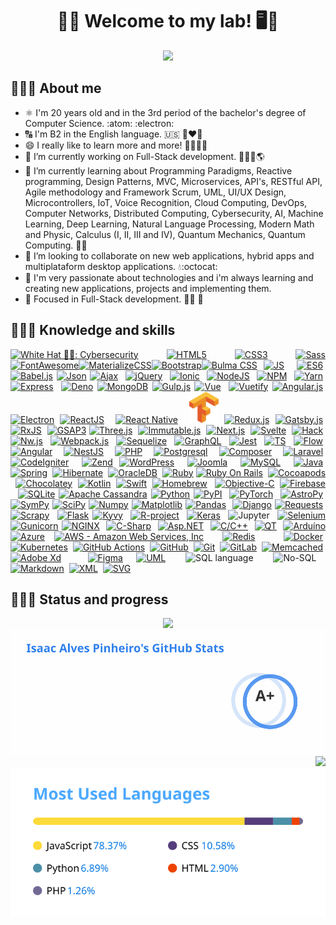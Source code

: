 <h1 align="center">🥽🥼 Welcome to my lab! 🖥️🧪</h1>
<!-- I created my README.md using Markdown & HTML5-->
<div align="center"><a href="https://www.linkedin.com/in/isaac-alves-pinheiro-012324198/"><img src="https://i.pinimg.com/originals/9f/c2/12/9fc2126eec2c0a3876e3f2097af9b983.gif" /></a></div>


## 👨🏾‍🔬 About me

<ul>
 <li>⚛️ I'm 20 years old and in the 3rd period of the bachelor's degree of Computer Science. :atom: :electron:</li>
 <li>🔠 I'm B2 in the English language. 🇺🇸 💙❤️️🤍</li>
 <li>😄 I really like to learn more and more! 🐱‍💻🐱‍👤</li>
 <li>🔭 I’m currently working on Full-Stack development. 👨🏾‍🚀🌎</li>
 <li>🌱 I’m currently learning about Programming Paradigms, Reactive programming, Design Patterns, MVC, Microservices, API's, RESTful API, Agile methodology and Framework Scrum, UML, UI/UX Design, Microcontrollers, IoT, Voice Recognition, Cloud Computing, DevOps, Computer Networks, Distributed Computing, Cybersecurity, AI, Machine Learning, Deep Learning, Natural Language Processing, Modern Math and Physic, Calculus (I, II, III and IV), Quantum Mechanics, Quantum Computing. 🌱🌲</li>
 <li>👯 I’m looking to collaborate on new web applications, hybrid apps and multiplataform desktop applications. 💧:octocat:</li>
 <li>💜 I'm very passionate about technologies and i'm always learning and creating new applications, projects and implementing them.</li>
 <li>🎯 Focused in Full-Stack development. 🐱‍🚀 🚀</li>
</ul>

## 👨🏾‍💻 Knowledge and skills
<!--The same height for everybody-->
<div align="justify">
<a href="https://solyd.com.br/treinamentos/introducao-ao-hacking-e-pentest/"><img src="https://www.lovegroveconsulting.com/wp-content/uploads/2017/08/white-hat-seo.png" height="50" title="White Hat 🕴🏾: Cybersecurity"/></a>&nbsp; <a href="https://www.w3schools.com/html/"><img src="https://cdn.worldvectorlogo.com/logos/html-5.svg" height="57" alt="HTML5" title="HTML5" target="_blank"></a>&nbsp; <a href="https://www.w3schools.com/css/"><img src="https://cdn.worldvectorlogo.com/logos/css-3.svg" height="57" alt="CSS3" title="CSS3"></a>&nbsp; <a href="https://sass-lang.com/"><img src="https://codybonney.com/images/1x1/tags/400x400/sass.png" height="60" alt="Sass" title="Sass"></a> <a href="https://fontawesome.com/"><img src="https://seeklogo.com/images/F/font-awesome-logo-3010FE2434-seeklogo.com.png" height="50" title="FontAwesome"/></a><a href="https://materializecss.com/"><img src="https://fiverr-res.cloudinary.com/images/t_main1,q_auto,f_auto,q_auto,f_auto/gigs/95329556/original/a7778278cacacde7c64ef441504428c71c840743/make-a-custom-materialize-template-for-you.png" height="50" alt="MaterializeCSS" title="Materialize CSS"></a><a href="https://getbootstrap.com/"><img src="https://cdn.worldvectorlogo.com/logos/bootstrap-5-1.svg" height="55" alt="Bootstrap" title="Bootstrap 5"></a><a href="https://bulma.io/"><img src="https://39ntbr6g.media.zestyio.com/bulma-logo.f1cb27a519bdb5b6ed34049a5b86e317.png" height="50" alt="Bulma CSS" title="Bulma CSS"></a> <a href="https://www.w3schools.com/js/"><img src="https://cdn.worldvectorlogo.com/logos/logo-javascript.svg" height="50" alt="JS" title="JavaScript (JS)"></a> &nbsp;<a href="https://www.w3schools.com/js/js_es6.asp"><img src="https://codereviewvideos.com/blog/wp-content/uploads/2016/04/es6-logo-483x510.png" height="50" alt="ES6" title="EcmaScript6 (ES6)"></a>&nbsp; <a href="https://babeljs.io/"><img src="https://cdn.worldvectorlogo.com/logos/babel-10.svg" height="50" alt="Babel.js" title="Babel.js"></a> <a href="https://www.w3schools.com/js/js_json_intro.asp"><img src="https://upload.wikimedia.org/wikipedia/commons/thumb/c/c9/JSON_vector_logo.svg/1200px-JSON_vector_logo.svg.png" height="50" alt="Json" title="JSON"></a>&nbsp;<a href="https://www.w3schools.com/js/js_ajax_intro.asp"><img src="https://upload.wikimedia.org/wikipedia/commons/thumb/a/a1/AJAX_logo_by_gengns.svg/1280px-AJAX_logo_by_gengns.svg.png" height="50" alt="Ajax" title="AJAX"></a>&nbsp; <a href="https://jquery.com/"><img src="https://miro.medium.com/max/800/0*g3ns8QALNBBH7CBA." height="50" alt="jQuery" title="jQuery"></a>&nbsp; <a href="https://ionicframework.com/"><img src="https://ionicframework.com/blog/wp-content/uploads/2015/05/cropped-logo.png" height="50" alt="Ionic" title="Ionic"></a>&nbsp; <a href="https://nodejs.org/en/"><img src="https://munix.dk/sites/default/files/styles/medium/public/nodejs-logo.png?itok=zPBwhso8" height="50" alt="NodeJS" title="Node.js"/></a>&nbsp; <a href="https://www.npmjs.com/"><img src="https://upload.wikimedia.org/wikipedia/commons/thumb/d/db/Npm-logo.svg/1200px-Npm-logo.svg.png" height="50" alt="NPM" title="NPM"/></a>&nbsp; <a href="https://yarnpkg.com/"><img src="https://miro.medium.com/max/9624/1*m6zlwvyKm9BPeFQCKvGQEQ.png" height="50" alt="Yarn" title="Yarn"/></a>&nbsp; <a href="https://expressjs.com/pt-br/"><img src="https://code-plum.dev/img/skills/express.svg" height="50" alt="Express" title="Express"/></a>&nbsp; <a href="https://deno.land/"><img src="https://upload.wikimedia.org/wikipedia/commons/7/75/Dino_in_the_Rain.png" height="50" alt="Deno" title="Deno"/></a> <a href="https://www.mongodb.com/"><img src="https://dashboard.absam.io/img/mongo_db.png" height="50" alt="MongoDB" title="MongoDB"/></a> <a href="https://gulpjs.com/"><img src="https://encrypted-tbn0.gstatic.com/images?q=tbn%3AANd9GcQXZ_xc47K571jSulioWWmnlCnPLckkAyhKqA&usqp=CAU" height="58" alt="Gulp.js" title="Gulp.js"/></a> <a href="https://vuejs.org/"><img src="https://upload.wikimedia.org/wikipedia/commons/thumb/9/95/Vue.js_Logo_2.svg/1184px-Vue.js_Logo_2.svg.png" height="50" alt="Vue" title="Vue.js"/></a>&nbsp; <a href="https://vuetifyjs.com/en/"><img src="https://miro.medium.com/max/420/1*Cm3EvyCMv4jr3Vnz93cxdg.png" height="50" alt="Vuetify" title="Vuetify"/></a>&nbsp;<a href="https://angularjs.org/"><img src="https://img.portalgsti.com.br/9YEHBE1HnJlTShyyT-OmbFHD_7Q=/200x200/https://www.portalgsti.com.br/media/uploads/community/2016/04/25/angularjs.png" height="55" alt="Angular.js" title="Angular.js 8"/></a>&nbsp;<a href="https://www.electronjs.org/"><img src="https://upload.wikimedia.org/wikipedia/commons/thumb/9/91/Electron_Software_Framework_Logo.svg/1024px-Electron_Software_Framework_Logo.svg.png" height="50" alt="Electron" title="Electron.js"/></a>&nbsp;<a href="https://pt-br.reactjs.org/"><img src="https://encrypted-tbn0.gstatic.com/images?q=tbn%3AANd9GcTLAgww5mYZA_wf-aw5sSIww98KhfSfmRx6Kw&usqp=CAU" height="50" alt="ReactJS" title="React.js"/></a>&nbsp; <a href="https://reactnative.dev/"><img src="https://cdn.iconscout.com/icon/free/png-512/react-1-282599.png" height="50" title="React Native"/></a>&nbsp;&nbsp;<a href="https://www.tensorflow.org/?hl=pt-br"><img src="https://raw.githubusercontent.com/inquid/yii2-tensorflow-js/master/Tensorflow_logo.svg.png" height="50" title="Tensorflow.js"/></a> <a href="https://redux.js.org/"><img src="https://miro.medium.com/max/2800/0*U2DmhXYumRyXH6X1.png" height="50" title="Redux.js"/></a> <a href="https://www.gatsbyjs.com/"><img src="https://d33wubrfki0l68.cloudfront.net/3043815abc12ed4628bceeabb1a571459a777f84/5f19e/static/f422e4992c3482dce03f913e7da91751/e17e5/gatsby-png.png" height="50" title="Gatsby.js"/></a>&nbsp; <a href="https://www.learnrxjs.io/"><img src="https://bognarjunior.files.wordpress.com/2018/09/rxjs.png" height="50" title="RxJS"/></a>&nbsp; <a href="https://greensock.com/gsap/"><img src="https://encrypted-tbn0.gstatic.com/images?q=tbn%3AANd9GcQvISKDwZO9pID1YEHGSOGzSNu61BAw8LtFSQ&usqp=CAU" height="52" title="GSAP3"/></a> <a href="https://threejs.org/"><img src="https://ingenuitysoftwarelabs.com/wp-content/uploads/2020/01/three-js-logo.png" height="70" title="Three.js"/></a>&nbsp; <a href="https://immutable-js.github.io/immutable-js/"><img src="https://avatars2.githubusercontent.com/u/46405934?s=200&v=4" height="50" title="Immutable.js"/></a>&nbsp; <a href="https://nextjs.org/"><img src="https://nextjs.org/static/favicon/safari-pinned-tab.svg" height="50" title="Next.js"/></a>&nbsp; <a href="https://svelte.dev/"><img src="https://upload.wikimedia.org/wikipedia/commons/thumb/1/1b/Svelte_Logo.svg/499px-Svelte_Logo.svg.png" height="50" title="Svelte"/></a>&nbsp; <a href=""><img src="https://upload.wikimedia.org/wikipedia/commons/thumb/a/a7/Hack_%28programming_language%29_logo.svg/1200px-Hack_%28programming_language%29_logo.svg.png" height="50" title="Hack"/></a>&nbsp; <a href="https://nwjs.io/"><img src="https://nwjs.io/img/logo.png" height="50" title="Nw.js"/></a>&nbsp; <a href="https://webpack.js.org/"><img src="https://seeklogo.com/images/W/webpack-logo-9E66EE203A-seeklogo.com.png" height="50" title="Webpack.js"/></a>&nbsp; <a href="https://sequelize.org/"><img src="https://miro.medium.com/max/250/1*-6qHuOwJfWtkFkymMovJFQ.png" height="50" title="Sequelize"/></a>&nbsp; <a href="https://graphql.org/"><img src="https://upload.wikimedia.org/wikipedia/commons/thumb/1/17/GraphQL_Logo.svg/768px-GraphQL_Logo.svg.png" height="57" title="GraphQL"/></a>&nbsp; <a href="https://jestjs.io/"><img src="https://cdn.freebiesupply.com/logos/large/2x/jest-logo-svg-vector.svg" height="50" title="Jest"/></a>&nbsp; <a href="https://www.typescriptlang.org/"><img src="https://gulpjs.com/img/typescript.png" height="50" alt="TS" title="TypeScript (TS)"></a>&nbsp; <a href="https://www.flow.org/"><img src="https://www.pinclipart.com/picdir/big/126-1264324_flow-js-logo-svg-clipart.png" height="50" alt="Flow" title="Flow"></a>&nbsp; <a href=""><img src="https://cdn.freebiesupply.com/logos/large/2x/angular-icon-1-logo-png-transparent.png" height="50" alt="Angular" title="Angular"/></a>&nbsp; <a href="https://nestjs.com/"><img src="https://seeklogo.com/images/N/nestjs-logo-09342F76C0-seeklogo.com.png" height="50" alt="NestJS" title="NestJS"/></a>&nbsp; <a href="https://www.php.net/" target="_Blank"><img src="https://upload.wikimedia.org/wikipedia/commons/thumb/3/31/Webysther_20160423_-_Elephpant.svg/2000px-Webysther_20160423_-_Elephpant.svg.png" height="50" alt="PHP" title="PHP 7"></a>&nbsp; <a href="https://www.postgresql.org/"><img src="https://cdn.iconscout.com/icon/free/png-512/postgresql-226047.png" height="50" alt="Postgresql" title="PostgreSQL database"></a>&nbsp; <a href="https://getcomposer.org/"><img src="https://cdn.freebiesupply.com/logos/large/2x/composer-logo-png-transparent.png" height="65" alt="Composer" title="Composer"></a>&nbsp; <a href="https://laravel.com/"><img src="https://upload.wikimedia.org/wikipedia/commons/thumb/9/9a/Laravel.svg/738px-Laravel.svg.png" height="50" alt="Laravel" title="Laravel"></a>&nbsp;<a href="https://codeigniter.com/"><img src="https://www.agenciastaff.com.br/images/site/codeigniter.png" height="50" alt="CodeIgniter" title="CodeIgniter"></a>&nbsp; <a href="https://framework.zend.com/"><img src="https://upload.wikimedia.org/wikipedia/commons/thumb/e/ea/Zend-framework.svg/1280px-Zend-framework.svg.png" height="50" alt="Zend" title="Zend"/></a> <a href="https://br.wordpress.org/"><img src="https://upload.wikimedia.org/wikipedia/commons/thumb/9/98/WordPress_blue_logo.svg/1024px-WordPress_blue_logo.svg.png" height="50" alt="WordPress" title="WordPress"></a>&nbsp; <a href="https://www.joomla.org/"><img src="https://speedinx.com.br/wp-content/uploads/2020/03/joomla-dedicado.png" height="50" alt="Joomla" title="Joomla"></a>&nbsp; <a href="https://www.mysql.com/"><img src="https://s.glbimg.com/po/tt/f/original/2012/04/17/mysql-logos.gif" height="50" alt="MySQL" title="MySQL database"></a>&nbsp; <a href=""><img src="https://cdn.worldvectorlogo.com/logos/jee-3.svg" height="50" alt="Java" title="Java"/></a>&nbsp; <a href="https://spring.io/"><img src="https://cdn.freebiesupply.com/logos/large/2x/spring-3-logo-png-transparent.png" height="50" alt="Spring" title="Spring"></a>&nbsp; <a href="https://hibernate.org/"><img src="https://img2.pngio.com/hibernate-logo-png-transparent-svg-vector-freebie-supply-hibernate-png-2400_2503.png" height="50" alt="Hibernate" title="Hibernate"></a>&nbsp; <a href="https://www.oracle.com/br/index.html"><img src="https://avatars2.githubusercontent.com/u/42632225?s=280&v=4" height="50" alt="OracleDB" title="OracleDB"></a>&nbsp;&nbsp;<a href="https://www.ruby-lang.org/pt/"><img src="https://images.vexels.com/media/users/3/166485/isolated/preview/d4061b653e6ba02ad0afdc79e0315a25---cone-da-linguagem-de-programa----o-ruby-by-vexels.png" height="50" alt="Ruby" title="Ruby"></a> <a href="https://rubyonrails.org/"><img src="https://upload.wikimedia.org/wikipedia/commons/thumb/6/62/Ruby_On_Rails_Logo.svg/411px-Ruby_On_Rails_Logo.svg.png" height="50" title="Ruby On Rails"/></a>&nbsp; <a href="https://cocoapods.org/"><img src="https://avatars1.githubusercontent.com/u/1189714?s=400&v=4" height="50" alt="Cocoapods" title="Cocoapods"></a>&nbsp; <a href="https://chocolatey.org/"><img src="https://chocolatey.org/content/images/logo_square.svg" height="50" alt="Chocolatey" title="Chocolatey"></a>&nbsp; <a href="https://kotlinlang.org/"><img src="https://miro.medium.com/max/405/1*rM5eV-GbkiHgpD3MV-H6Hg.png" height="50" alt="Kotlin" title="Kotlin"></a>&nbsp; <a href="https://www.apple.com/br/swift/"><img src="https://cdn.worldvectorlogo.com/logos/swift-15.svg" height="50" alt="Swift" title="Swift"/></a>&nbsp; <a href="https://brew.sh/index_pt-br"><img src="https://upload.wikimedia.org/wikipedia/commons/thumb/9/95/Homebrew_logo.svg/1200px-Homebrew_logo.svg.png" height="55" alt="Homebrew" title="Homebrew"></a>&nbsp;&nbsp; <a href="https://developer.apple.com/library/archive/documentation/Cocoa/Conceptual/ProgrammingWithObjectiveC/Introduction/Introduction.html"><img src="https://cdn.worldvectorlogo.com/logos/apple-black.svg" height="50" alt="Objective-C" title="Objective-C"></a>&nbsp; <a href="https://firebase.google.com/?hl=pt-br&gclid=Cj0KCQjwwOz6BRCgARIsAKEG4FVB_qnlkqvQ3ziad8ypbNQBcpBIcvgdcGTBNw0HQIC6ONwLA3KuTj8aApaUEALw_wcB"><img src="https://firebase.google.com/downloads/brand-guidelines/PNG/logo-logomark.png?hl=pt-br" height="50" alt="Firebase" title="Firebase database"></a>&nbsp; <a href="https://www.sqlite.org/index.html"><img src="https://upload.wikimedia.org/wikipedia/commons/thumb/9/97/Sqlite-square-icon.svg/1200px-Sqlite-square-icon.svg.png" height="50" alt="SQLite" title="SQLite database"></a> <a href="https://cassandra.apache.org/"><img src="https://upload.wikimedia.org/wikipedia/commons/thumb/5/5e/Cassandra_logo.svg/1200px-Cassandra_logo.svg.png" height="50" alt="Apache Cassandra" title="Apache Cassandra"></a>&nbsp;<a href="https://www.python.org/"><img src="https://engineering.fb.com/wp-content/uploads/2016/05/2000px-Python-logo-notext.svg_.png" height="50" alt="Python" title="Python3"></a>&nbsp;<a href="https://pypi.org/"><img src="https://pypi.org/static/images/logo-small.6eef541e.svg" height="50" alt="PyPI" title="PyPI - Python Package Index"></a>&nbsp; <a href="https://pypi.org/"><img src="https://pytorch.org/assets/images/pytorch-logo.png" height="50" alt="PyTorch" title="PyTorch"></a>&nbsp; <a href="https://www.astropy.org/"><img src="https://www.astropy.org/images/astropy_brandmark.png" height="50" alt="AstroPy" title="AstroPy"></a>&nbsp; <a href="https://www.sympy.org/pt/index.html"><img src="https://www.sympy.org/static/images/logo.png" height="50" alt="SymPy" title="SymPy"></a> <a href="https://www.scipy.org/"><img src="https://www.fullstackpython.com/img/logos/scipy.png" height="50" alt="SciPy" title="SciPy"></a> <a href="https://numpy.org/"><img src="https://user-images.githubusercontent.com/98330/63813335-20cd4b80-c8e2-11e9-9c04-e4dbf7285aa1.png" height="50" alt="Numpy" title="Numpy"></a> <a href="https://matplotlib.org/"><img src="https://numfocus.org/wp-content/uploads/2016/07/Matplotlib_Logo_191209.png" height="50" alt="Matplotlib" title="Matplotlib"></a> <a href="https://pandas.pydata.org/"><img src="https://upload.wikimedia.org/wikipedia/commons/thumb/2/22/Pandas_mark.svg/1200px-Pandas_mark.svg.png" height="50" alt="Pandas" title="Pandas"></a>&nbsp; <a href="https://www.djangoproject.com/"><img src="https://imagens.tiespecialistas.com.br/2016/02/django.png" height="50" alt="Django" title="Django"></a>&nbsp;<a href="https://flask.palletsprojects.com/en/1.1.x/"><img src="https://requests.readthedocs.io/pt_BR/latest/_static/requests-sidebar.png" height="50" alt="Requests" title="Requests"></a>&nbsp; <a href="https://flask.palletsprojects.com/en/1.1.x/"><img src="https://b.thumbs.redditmedia.com/e2dMSMwIGoSHH0kHGrQk83oDxo-qy43aKJxlHKDv-ZU.png" height="50" alt="Scrapy" title="Scrapy"></a>&nbsp; <a href="https://flask.palletsprojects.com/en/1.1.x/"><img src="https://www.kindpng.com/picc/m/188-1882559_python-flask-hd-png-download.png" height="50" alt="Flask" title="Flask"></a>&nbsp;<a href="https://kivy.org/#home"><img src="https://quintagroup.com/cms/python/images/kivy-logo.png/@@images/52056b87-5872-4e24-8483-2c20e62fa79d.png" height="50" alt="Kyvy" title="Kyvy"></a>&nbsp; <a href="https://www.r-project.org/"><img src="https://upload.wikimedia.org/wikipedia/commons/thumb/1/1b/R_logo.svg/1200px-R_logo.svg.png" height="50" alt="R-project" title="R-project"></a>&nbsp; <a href="https://www.r-project.org/"><img src="https://media-exp1.licdn.com/dms/image/C560BAQG2-bElRVrSqw/company-logo_200_200/0?e=2159024400&v=beta&t=FecYznzU4CBXukcm30SbhXqy4e5g8GgoYaFT4hfIO5c" height="50" alt="Keras" title="Keras"></a>&nbsp; <img src="https://upload.wikimedia.org/wikipedia/commons/thumb/3/38/Jupyter_logo.svg/1200px-Jupyter_logo.svg.png" height="50" alt="Jupyter" title="Jupyter"></a>&nbsp; <a href="https://www.selenium.dev/"><img src="https://www.selenium.dev/images/selenium_logo_square_green.png" height="50" alt="Selenium" title="Selenium"></a><a href="https://gunicorn.org/"><img src="https://encrypted-tbn0.gstatic.com/images?q=tbn%3AANd9GcQsJSjCKh_-poHRAfMzKzNVaUtN2_def5tHJw&usqp=CAU" height="50" alt="Gunicorn" title="Gunicorn"/></a> <a href="https://www.nginx.com/"><img src="https://logodownload.org/wp-content/uploads/2018/03/nginx-logo-1.png" height="50" alt="NGINX" title="NGINX"></a>&nbsp; <a href="https://docs.microsoft.com/pt-br/dotnet/csharp/"><img src="https://seeklogo.com/images/C/c-sharp-c-logo-02F17714BA-seeklogo.com.png" height="50" alt="C-Sharp" title="C-Sharp (C#)"></a>&nbsp;  <a href="https://dotnet.microsoft.com/apps/aspnet"><img src="https://cdn.volaresystems.com/Images/Posts/2019/12/aspnet_logo.png" height="50" alt="Asp.NET" title="Asp.NET"></a>&nbsp; <a href="https://docs.microsoft.com/pt-br/cpp/cpp/welcome-back-to-cpp-modern-cpp?view=vs-2019"><img src="https://repository-images.githubusercontent.com/191400874/50018080-a7ac-11e9-930d-8c235f1a88d5" height="50" alt="C/C++" title="C/C++"></a>&nbsp; <a href="https://www.qt.io/"><img src="https://upload.wikimedia.org/wikipedia/commons/0/0b/Qt_logo_2016.svg" height="50" alt="QT" title="QT"></a>&nbsp; <a href="https://www.arduino.cc/"><img src="https://cdn.freebiesupply.com/logos/large/2x/arduino-1-logo-png-transparent.png" height="50" alt="Arduíno" title="Arduíno"></a> <a href="https://azure.microsoft.com/pt-br/"><img src="https://www.solarwinds.com/-/media/solarwinds/swdcv2/licensed-products/service-desk/integrations/sd-integrations-logo-azure.ashx?la=pt&rev=feba5207a01d49a68bd35e33b36a8c33&hash=DBCF6B78CA5947D8A0A74E525D2BEBE16D90E35B" height="50" alt="Azure" title="Azure"></a> <a href="https://aws.amazon.com/pt/"><img src="https://www.sophos.com/en-us/medialibrary/SophosNext/Images/Products/NextGenFirewall/Features/PublicCloud/aws-logo-white.png" title="AWS - Amazon Web Services, Inc" height="50"/></a>&nbsp; <a href="https://redis.io/"><img src="https://res.cloudinary.com/practicaldev/image/fetch/s--gWwIv4vV--/c_limit%2Cf_auto%2Cfl_progressive%2Cq_auto%2Cw_880/https://thepracticaldev.s3.amazonaws.com/i/787xlgwc2hhq3ctzxcvs.png" title="Redis" height="50"/></a>&nbsp;&nbsp; <a href="https://www.docker.com/"><img src="https://seeklogo.com/images/D/docker-logo-CF97D0124B-seeklogo.com.png" height="50" alt="Docker" title="Docker"></a>&nbsp; <a href="https://kubernetes.io/pt/"><img src="https://butecotecnologico.com.br/images/posts/k8s-logo.png" height="50" alt="Kubernetes" title="Kubernetes"></a>&nbsp; <a href="https://github.com/features/actions"><img src="https://avatars2.githubusercontent.com/u/44036562?s=400&v=4" height="50" alt="GitHub Actions" title="GitHub Actions"></a>&nbsp; <a href="https://github.com/"><img src="https://image.flaticon.com/icons/png/512/25/25231.png" height="50" alt="GitHub" title="GitHub"></a>&nbsp; <a href="https://git-scm.com/"><img src="https://git-scm.com/images/logos/downloads/Git-Icon-1788C.png" height="50" alt="Git" title="Git"></a>&nbsp; <a href="https://about.gitlab.com/"><img src="https://miro.medium.com/max/630/1*rXQwmGazoXXpH6E6_53j3A.png" height="50" alt="GitLab" title="GitLab"></a>&nbsp; <a href="https://memcached.org/"><img src="https://www.alwaysdata.com/static/img/technologies/databases/memcached.png" height="57" alt="Memcached" title="Memcached"></a>&nbsp; <a href="https://www.adobe.com/br/products/xd.html"><img src="https://www.pacotes.org/wp-content/uploads/2020/01/adobe-xd.png" height="50" alt="Adobe Xd" title="Adobe Xd"></a>&nbsp;&nbsp;&nbsp; <a href="https://www.figma.com/"><img src="https://cdn.freebiesupply.com/logos/large/2x/figma-1-logo-png-transparent.png" height="50" alt="Figma" title="Figma"/></a>&nbsp; <a href=""><img src="https://image.winudf.com/v2/image/dXRuZy5yb21hbi5hcHAudW1sX2ljb25fMF9hYzNmZGY5OQ/icon.png?w=170&fakeurl=1" height="50" alt="UML" title="UML - Unified Modeling Language"/></a>&nbsp;&nbsp; <img src="https://bobpusateri.blob.core.windows.net/bcn/2020/04/Azure_SQL_DB.png" height="50" alt="SQL language" title="SQL language"/>&nbsp;&nbsp; <img src="https://cdn.shortpixel.ai/client/q_glossy,ret_img,w_500/http://consultoria.sudoers.com.br/wp-content/uploads/2018/09/nosql-f.png" height="50" alt="No-SQL" title="No-SQL"/></a>&nbsp;&nbsp; <a href="#"><img src="https://upload.wikimedia.org/wikipedia/commons/thumb/4/48/Markdown-mark.svg/1200px-Markdown-mark.svg.png" height="50" alt="Markdown" title="Markdown"/></a> &nbsp;<a href="#"><img src="https://pngimage.net/wp-content/uploads/2018/06/xml-logo-png-7.png" height="50" alt="XML" title="XML"/></a> &nbsp;<a href="#"><img src="https://upload.wikimedia.org/wikipedia/commons/thumb/0/02/SVG_logo.svg/2000px-SVG_logo.svg.png" height="50" alt="SVG" title="SVG"/></a>  

## 👨🏾‍💼 Status and progress
<div align="center">
<div align="center"><img src="https://user-images.githubusercontent.com/61624336/101521652-e2d42980-3964-11eb-9a50-1a3fc30e55b2.png" width="177"/><img src="GitHub Stats.svg"/><div align="right"><img src="https://user-images.githubusercontent.com/61624336/101521652-e2d42980-3964-11eb-9a50-1a3fc30e55b2.png" width="177"/><img src="most-used-languages.svg"/></div></div>
</div>
<!--
## ⚓ Coming soon...
<div align="left"><img src="https://user-images.githubusercontent.com/61624336/101521112-1e222880-3964-11eb-9364-c476b54e1e8a.jpg" width="377"/></div>
-->
